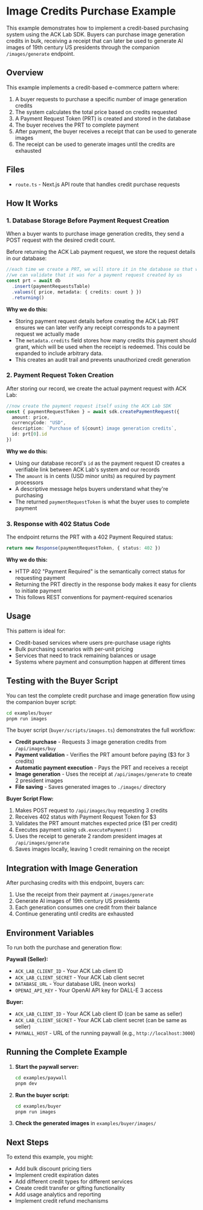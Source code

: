 # Image Credits Purchase Example

This example demonstrates how to implement a credit-based purchasing system using the ACK Lab SDK. Buyers can purchase image generation credits in bulk, receiving a receipt that can later be used to generate AI images of 19th century US presidents through the companion `/images/generate` endpoint.

## Overview

This example implements a credit-based e-commerce pattern where:

1. A buyer requests to purchase a specific number of image generation credits
2. The system calculates the total price based on credits requested
3. A Payment Request Token (PRT) is created and stored in the database
4. The buyer receives the PRT to complete payment
5. After payment, the buyer receives a receipt that can be used to generate images
6. The receipt can be used to generate images until the credits are exhausted

## Files

- `route.ts` - Next.js API route that handles credit purchase requests

## How It Works

### 1. Database Storage Before Payment Request Creation

When a buyer wants to purchase image generation credits, they send a POST request with the desired credit count.

Before returning the ACK Lab payment request, we store the request details in our database:

```typescript
//each time we create a PRT, we will store it in the database so that when we receive a receipt
//we can validate that it was for a payment request created by us
const prt = await db
  .insert(paymentRequestsTable)
  .values({ price, metadata: { credits: count } })
  .returning()
```

**Why we do this:**

- Storing payment request details before creating the ACK Lab PRT ensures we can later verify any receipt corresponds to a payment request we actually made
- The `metadata.credits` field stores how many credits this payment should grant, which will be used when the receipt is redeemed. This could be expanded to include arbitrary data.
- This creates an audit trail and prevents unauthorized credit generation

### 2. Payment Request Token Creation

After storing our record, we create the actual payment request with ACK Lab:

```typescript
//now create the payment request itself using the ACK Lab SDK
const { paymentRequestToken } = await sdk.createPaymentRequest({
  amount: price,
  currencyCode: "USD",
  description: `Purchase of ${count} image generation credits`,
  id: prt[0].id
})
```

**Why we do this:**

- Using our database record's `id` as the payment request ID creates a verifiable link between ACK Lab's system and our records
- The `amount` is in cents (USD minor units) as required by payment processors
- A descriptive message helps buyers understand what they're purchasing
- The returned `paymentRequestToken` is what the buyer uses to complete payment

### 3. Response with 402 Status Code

The endpoint returns the PRT with a 402 Payment Required status:

```typescript
return new Response(paymentRequestToken, { status: 402 })
```

**Why we do this:**

- HTTP 402 "Payment Required" is the semantically correct status for requesting payment
- Returning the PRT directly in the response body makes it easy for clients to initiate payment
- This follows REST conventions for payment-required scenarios

## Usage

This pattern is ideal for:

- Credit-based services where users pre-purchase usage rights
- Bulk purchasing scenarios with per-unit pricing
- Services that need to track remaining balances or usage
- Systems where payment and consumption happen at different times

## Testing with the Buyer Script

You can test the complete credit purchase and image generation flow using the companion buyer script:

```bash
cd examples/buyer
pnpm run images
```

The buyer script (`buyer/scripts/images.ts`) demonstrates the full workflow:

- **Credit purchase** - Requests 3 image generation credits from `/api/images/buy`
- **Payment validation** - Verifies the PRT amount before paying ($3 for 3 credits)
- **Automatic payment execution** - Pays the PRT and receives a receipt
- **Image generation** - Uses the receipt at `/api/images/generate` to create 2 president images
- **File saving** - Saves generated images to `./images/` directory

**Buyer Script Flow:**

1. Makes POST request to `/api/images/buy` requesting 3 credits
2. Receives 402 status with Payment Request Token for $3
3. Validates the PRT amount matches expected price ($1 per credit)
4. Executes payment using `sdk.executePayment()`
5. Uses the receipt to generate 2 random president images at `/api/images/generate`
6. Saves images locally, leaving 1 credit remaining on the receipt

## Integration with Image Generation

After purchasing credits with this endpoint, buyers can:

1. Use the receipt from their payment at `/images/generate`
2. Generate AI images of 19th century US presidents
3. Each generation consumes one credit from their balance
4. Continue generating until credits are exhausted

## Environment Variables

To run both the purchase and generation flow:

**Paywall (Seller):**

- `ACK_LAB_CLIENT_ID` - Your ACK Lab client ID
- `ACK_LAB_CLIENT_SECRET` - Your ACK Lab client secret
- `DATABASE_URL` - Your database URL (neon works)
- `OPENAI_API_KEY` - Your OpenAI API key for DALL-E 3 access

**Buyer:**

- `ACK_LAB_CLIENT_ID` - Your ACK Lab client ID (can be same as seller)
- `ACK_LAB_CLIENT_SECRET` - Your ACK Lab client secret (can be same as seller)
- `PAYWALL_HOST` - URL of the running paywall (e.g., `http://localhost:3000`)

## Running the Complete Example

1. **Start the paywall server:**

   ```bash
   cd examples/paywall
   pnpm dev
   ```

2. **Run the buyer script:**

   ```bash
   cd examples/buyer
   pnpm run images
   ```

3. **Check the generated images** in `examples/buyer/images/`

## Next Steps

To extend this example, you might:

- Add bulk discount pricing tiers
- Implement credit expiration dates
- Add different credit types for different services
- Create credit transfer or gifting functionality
- Add usage analytics and reporting
- Implement credit refund mechanisms
